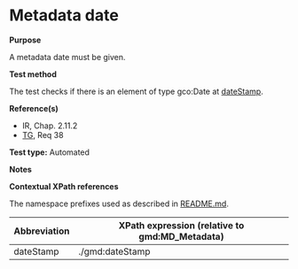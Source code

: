 
# Metadata date

**Purpose**	

A metadata date must be given.

**Test method**	

The test checks if there is an element of type gco:Date at [dateStamp](#dateStamp).

**Reference(s)**	 

* IR, Chap. 2.11.2
* [TG](./README.md#TG), Req 38

**Test type:** Automated

**Notes**

**Contextual XPath references**

The namespace prefixes used as described in [README.md](./README.md#namespaces).

Abbreviation                                   |  XPath expression (relative to gmd:MD_Metadata)
-----------------------------------------------| -------------------------------------------------------------------------
<a name="dateStamp"></a> dateStamp   | ./gmd:dateStamp


